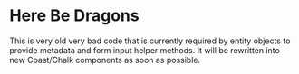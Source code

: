 # Here Be Dragons

This is very old very bad code that is currently required by entity objects to provide metadata and form input helper methods. It will be rewritten into new Coast/Chalk components as soon as possible.